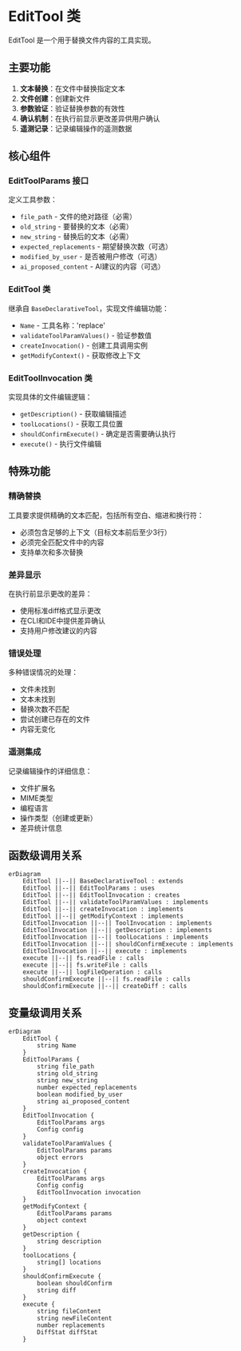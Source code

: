 # EditTool 类

EditTool 是一个用于替换文件内容的工具实现。

## 主要功能

1. **文本替换**：在文件中替换指定文本
2. **文件创建**：创建新文件
3. **参数验证**：验证替换参数的有效性
4. **确认机制**：在执行前显示更改差异供用户确认
5. **遥测记录**：记录编辑操作的遥测数据

## 核心组件

### EditToolParams 接口
定义工具参数：
- `file_path` - 文件的绝对路径（必需）
- `old_string` - 要替换的文本（必需）
- `new_string` - 替换后的文本（必需）
- `expected_replacements` - 期望替换次数（可选）
- `modified_by_user` - 是否被用户修改（可选）
- `ai_proposed_content` - AI建议的内容（可选）

### EditTool 类
继承自 `BaseDeclarativeTool`，实现文件编辑功能：
- `Name` - 工具名称：'replace'
- `validateToolParamValues()` - 验证参数值
- `createInvocation()` - 创建工具调用实例
- `getModifyContext()` - 获取修改上下文

### EditToolInvocation 类
实现具体的文件编辑逻辑：
- `getDescription()` - 获取编辑描述
- `toolLocations()` - 获取工具位置
- `shouldConfirmExecute()` - 确定是否需要确认执行
- `execute()` - 执行文件编辑

## 特殊功能

### 精确替换
工具要求提供精确的文本匹配，包括所有空白、缩进和换行符：
- 必须包含足够的上下文（目标文本前后至少3行）
- 必须完全匹配文件中的内容
- 支持单次和多次替换

### 差异显示
在执行前显示更改的差异：
- 使用标准diff格式显示更改
- 在CLI和IDE中提供差异确认
- 支持用户修改建议的内容

### 错误处理
多种错误情况的处理：
- 文件未找到
- 文本未找到
- 替换次数不匹配
- 尝试创建已存在的文件
- 内容无变化

### 遥测集成
记录编辑操作的详细信息：
- 文件扩展名
- MIME类型
- 编程语言
- 操作类型（创建或更新）
- 差异统计信息

## 函数级调用关系

```mermaid
erDiagram
    EditTool ||--|| BaseDeclarativeTool : extends
    EditTool ||--|| EditToolParams : uses
    EditTool ||--|| EditToolInvocation : creates
    EditTool ||--|| validateToolParamValues : implements
    EditTool ||--|| createInvocation : implements
    EditTool ||--|| getModifyContext : implements
    EditToolInvocation ||--|| ToolInvocation : implements
    EditToolInvocation ||--|| getDescription : implements
    EditToolInvocation ||--|| toolLocations : implements
    EditToolInvocation ||--|| shouldConfirmExecute : implements
    EditToolInvocation ||--|| execute : implements
    execute ||--|| fs.readFile : calls
    execute ||--|| fs.writeFile : calls
    execute ||--|| logFileOperation : calls
    shouldConfirmExecute ||--|| fs.readFile : calls
    shouldConfirmExecute ||--|| createDiff : calls
```

## 变量级调用关系

```mermaid
erDiagram
    EditTool {
        string Name
    }
    EditToolParams {
        string file_path
        string old_string
        string new_string
        number expected_replacements
        boolean modified_by_user
        string ai_proposed_content
    }
    EditToolInvocation {
        EditToolParams args
        Config config
    }
    validateToolParamValues {
        EditToolParams params
        object errors
    }
    createInvocation {
        EditToolParams args
        Config config
        EditToolInvocation invocation
    }
    getModifyContext {
        EditToolParams params
        object context
    }
    getDescription {
        string description
    }
    toolLocations {
        string[] locations
    }
    shouldConfirmExecute {
        boolean shouldConfirm
        string diff
    }
    execute {
        string fileContent
        string newFileContent
        number replacements
        DiffStat diffStat
    }
```